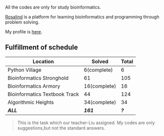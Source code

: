 All the codes are only for study bioinformatics.

[Rosalind](http://rosalind.info/) is a platform for learning bioinformatics and programming through problem solving. 

My profile is [here](http://rosalind.info/users/Zhixue/).

## Fulfillment of schedule

Location | Solved | Total
---|---|---
Python Village | 6(complete) | 6
Bioinformatics Stronghold | 61 | 105
Bioinformatics Armory | 16(complete) | 16
Bioinformatics Textbook Track | 44 | 124
Algorithmic Heights | 34(complete) | 34
***ALL*** | ***161*** | ***?***

> This is the task which our teacher-Liu assigned. 
> My codes are only suggestions,but not the standard answers.
